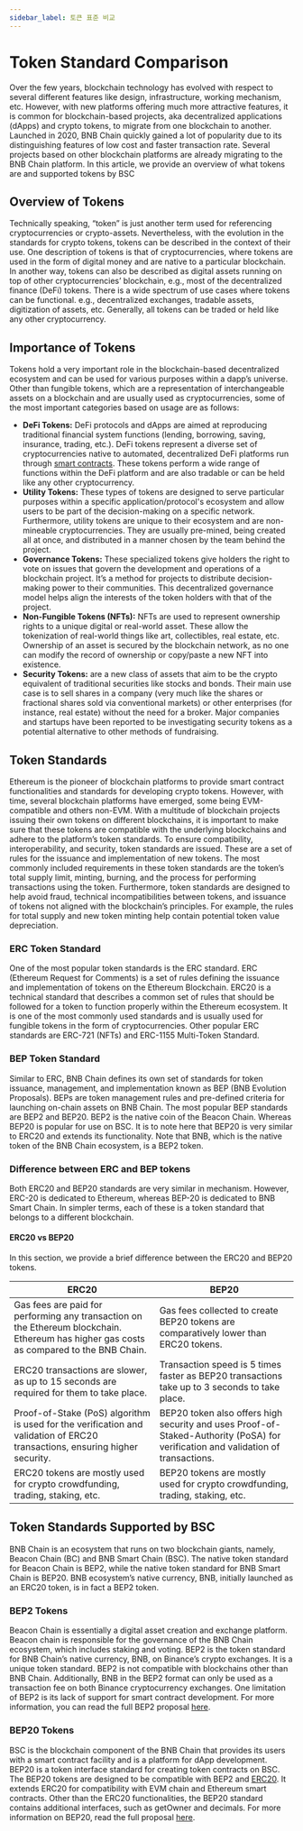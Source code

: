 ```yaml
---
sidebar_label: 토큰 표준 비교
---
```

# Token Standard Comparison 

Over the few years, blockchain technology has evolved with respect to several different features like design, infrastructure, working mechanism, etc. However, with new platforms offering much more attractive features, it is common for blockchain-based projects, aka decentralized applications (dApps) and crypto tokens, to migrate from one blockchain to another. 
Launched in 2020, BNB Chain quickly gained a lot of popularity due to its distinguishing features of low cost and faster transaction rate. Several projects based on other blockchain platforms are already migrating to the BNB Chain platform. 
In this article, we provide an overview of what tokens are and supported tokens by BSC

## Overview of Tokens
Technically speaking, “token” is just another term used for referencing cryptocurrencies or crypto-assets. Nevertheless, with the evolution in the standards for crypto tokens, tokens can be described in the context of their use. One description of tokens is that of cryptocurrencies, where tokens are used in the form of digital money and are native to a particular blockchain. In another way, tokens can also be described as digital assets running on top of other cryptocurrencies’ blockchain, e.g., most of the decentralized finance (DeFi) tokens. There is a wide spectrum of use cases where tokens can be functional.  e.g., decentralized exchanges, tradable assets, digitization of assets, etc. Generally, all tokens can be traded or held like any other cryptocurrency.

## Importance of Tokens
Tokens hold a very important role in the blockchain-based decentralized ecosystem and can be used for various purposes within a dapp’s universe. Other than fungible tokens, which are a representation of interchangeable assets on a blockchain and are usually used as cryptocurrencies, some of the most important categories based on usage are as follows:
* **DeFi Tokens:** DeFi protocols and dApps are aimed at reproducing traditional financial system functions (lending, borrowing, saving, insurance, trading, etc.). DeFi tokens represent a diverse set of cryptocurrencies native to automated, decentralized DeFi platforms run through [smart contracts](https://www.coindesk.com/markets/2016/06/04/making-sense-of-blockchain-smart-contracts/). These tokens perform a wide range of functions within the DeFi platform and are also tradable or can be held like any other cryptocurrency.
* **Utility Tokens:** These types of tokens are designed to serve particular purposes within a specific application/protocol's ecosystem and allow users to be part of the decision-making on a specific network. Furthermore, utility tokens are unique to their ecosystem and are non-mineable cryptocurrencies. They are usually pre-mined, being created all at once, and distributed in a manner chosen by the team behind the project.
* **Governance Tokens:** These specialized tokens give holders the right to vote on issues that govern the development and operations of a blockchain project. It’s a method for projects to distribute decision-making power to their communities. This decentralized governance model helps align the interests of the token holders with that of the project.
* **Non-Fungible Tokens (NFTs):** NFTs are used to represent ownership rights to a unique digital or real-world asset. These allow the tokenization of real-world things like art, collectibles, real estate, etc. Ownership of an asset is secured by the blockchain network, as no one can modify the record of ownership or copy/paste a new NFT into existence.
* **Security Tokens:** are a new class of assets that aim to be the crypto equivalent of traditional securities like stocks and bonds. Their main use case is to sell shares in a company (very much like the shares or fractional shares sold via conventional markets) or other enterprises (for instance, real estate) without the need for a broker. Major companies and startups have been reported to be investigating security tokens as a potential alternative to other methods of fundraising.

## Token Standards
Ethereum is the pioneer of blockchain platforms to provide smart contract functionalities and standards for developing crypto tokens. However, with time, several blockchain platforms have emerged, some being EVM-compatible and others non-EVM. With a multitude of blockchain projects issuing their own tokens on different blockchains, it is important to make sure that these tokens are compatible with the underlying blockchains and adhere to the platform’s token standards.
To ensure compatibility, interoperability, and security, token standards are issued. These are a set of rules for the issuance and implementation of new tokens. The most commonly included requirements in these token standards are the token’s total supply limit, minting,  burning, and the process for performing transactions using the token.
Furthermore, token standards are designed to help avoid fraud, technical incompatibilities between tokens, and issuance of tokens not aligned with the blockchain’s principles. For example, the rules for total supply and new token minting help contain potential token value depreciation.

### ERC Token Standard 
One of the most popular token standards is the ERC standard. ERC (Ethereum Request for Comments) is a set of rules defining the issuance and implementation of tokens on the Ethereum Blockchain. ERC20 is a technical standard that describes a common set of rules that should be followed for a token to function properly within the Ethereum ecosystem. It is one of the most commonly used standards and is usually used for fungible tokens in the form of cryptocurrencies. Other popular ERC standards are ERC-721 (NFTs) and ERC-1155 Multi-Token Standard.

### BEP Token Standard
Similar to ERC, BNB Chain defines its own set of standards for token issuance, management, and implementation known as BEP (BNB Evolution Proposals). BEPs are token management rules and pre-defined criteria for launching on-chain assets on BNB Chain. The most popular BEP standards are BEP2 and BEP20. BEP2 is the native coin of the Beacon Chain. Whereas BEP20 is popular for use on BSC. It is to note here that BEP20 is very similar to ERC20 and extends its functionality. Note that BNB, which is the native token of the BNB Chain ecosystem, is a BEP2 token.

### Difference between ERC and BEP tokens
Both ERC20 and BEP20 standards are very similar in mechanism. However, ERC-20 is dedicated to Ethereum, whereas BEP-20 is dedicated to BNB Smart Chain. In simpler terms, each of these is a token standard that belongs to a different blockchain.

#### ERC20 vs BEP20
In this section, we provide a brief difference between the ERC20 and BEP20 tokens.

| ERC20                                                                                                                                    | BEP20                                                                                                                                |
|------------------------------------------------------------------------------------------------------------------------------------------|--------------------------------------------------------------------------------------------------------------------------------------|
| Gas fees are paid for performing any transaction on the Ethereum blockchain. Ethereum has higher gas costs as compared to the BNB Chain. | Gas fees collected to create BEP20 tokens are   comparatively lower than ERC20 tokens.                                               |
| ERC20 transactions are slower, as up to 15 seconds are required for them to take place.                                                  | Transaction speed is 5 times faster as BEP20 transactions   take up to 3 seconds to take place.                                      |
| Proof-of-Stake (PoS) algorithm is used for the verification and validation of ERC20 transactions, ensuring higher security.              | BEP20 token also offers high security and uses   Proof-of-Staked-Authority (PoSA) for verification and validation of   transactions. |
| ERC20 tokens are mostly used for crypto crowdfunding, trading, staking, etc.                                                             | BEP20 tokens are mostly used for crypto crowdfunding,   trading, staking, etc.                                                       |


## Token Standards Supported by BSC
BNB Chain is an ecosystem that runs on two blockchain giants, namely, Beacon Chain (BC) and BNB Smart Chain (BSC). The native token standard for Beacon Chain is BEP2, while the native token standard for BNB Smart Chain is BEP20. BNB ecosystem’s native currency, BNB, initially launched as an ERC20 token, is in fact a BEP2 token.

### BEP2 Tokens
Beacon Chain is essentially a digital asset creation and exchange platform. Beacon chain is responsible for the governance of the BNB Chain ecosystem, which includes staking and voting. BEP2 is the token standard for BNB Chain’s native currency, BNB, on Binance’s crypto exchanges. It is a unique token standard. BEP2 is not compatible with blockchains other than BNB Chain. Additionally, BNB in the BEP2 format can only be used as a transaction fee on both Binance cryptocurrency exchanges. One limitation of BEP2 is its lack of support for smart contract development. For more information, you can read the full BEP2 proposal [here](https://github.com/bnb-chain/BEPs/blob/master/BEP2.md).

### BEP20 Tokens
BSC is the blockchain component of the BNB Chain that provides its users with a smart contract facility and is a platform for dApp development. BEP20 is a token interface standard for creating token contracts on BSC. The BEP20 tokens are designed to be compatible with BEP2 and [ERC20](https://eips.ethereum.org/EIPS/eip-20). It extends ERC20 for compatibility with EVM chain and Ethereum smart contracts. Other than the ERC20 functionalities, the BEP20 standard contains additional interfaces, such as getOwner and decimals. For more information on BEP20, read the full proposal [here](https://github.com/binance-chain/BEPs/blob/master/BEP20.md). 


